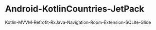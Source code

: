 # Android-KotlinCountries-JetPack
Kotlin-MVVM-Refrofit-RxJava-Navigation-Room-Extension-SQLite-Glide
